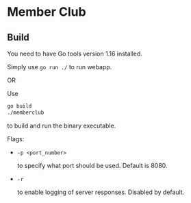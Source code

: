 # Member Club

## Build

You need to have Go tools version 1.16 installed.

Simply use `go run ./` to run webapp.

OR

Use

```bash
go build
./memberclub
```

to build and run the binary executable.

Flags:

* `-p <port_number>`

    to specify what port should be used. Default is 8080.

* `-r`

    to enable logging of server responses. Disabled by default.
